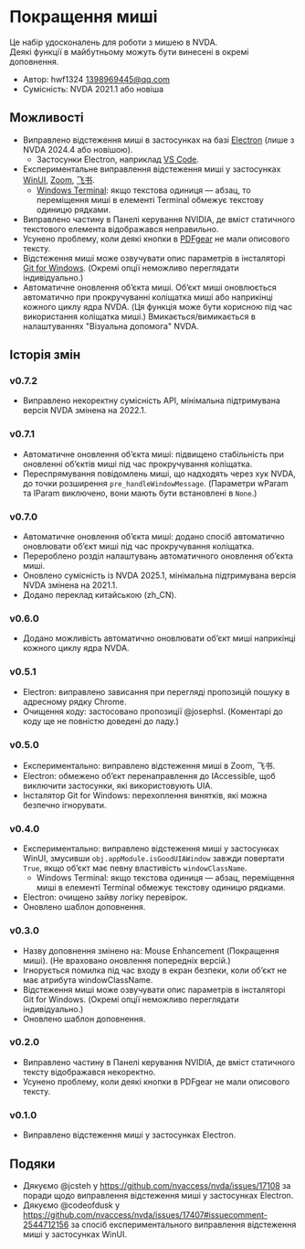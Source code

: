 # Покращення миші

Це набір удосконалень для роботи з мишею в NVDA.  
Деякі функції в майбутньому можуть бути винесені в окремі доповнення.

* Автор: hwf1324 <1398969445@qq.com>  
* Сумісність: NVDA 2021.1 або новіша

## Можливості

* Виправлено відстеження миші в застосунках на базі [Electron](https://www.electronjs.org/) (лише з NVDA 2024.4 або новішою).  
  * Застосунки Electron, наприклад [VS Code](https://code.visualstudio.com/).  
* Експериментальне виправлення відстеження миші у застосунках [WinUI](https://github.com/microsoft/microsoft-ui-xaml), [Zoom](https://www.zoom.com/), [飞书](https://www.feishu.cn/).  
  * [Windows Terminal](https://github.com/microsoft/terminal): якщо текстова одиниця — абзац, то переміщення миші в елементі Terminal обмежує текстову одиницю рядками.  
* Виправлено частину в Панелі керування NVIDIA, де вміст статичного текстового елемента відображався неправильно.  
* Усунено проблему, коли деякі кнопки в [PDFgear](https://www.pdfgear.com/) не мали описового тексту.  
* Відстеження миші може озвучувати опис параметрів в інсталяторі [Git for Windows](https://git-scm.com/downloads/win). (Окремі опції неможливо переглядати індивідуально.)  
* Автоматичне оновлення об’єкта миші. Об’єкт миші оновлюється автоматично при прокручуванні коліщатка миші або наприкінці кожного циклу ядра NVDA. (Ця функція може бути корисною під час використання коліщатка миші.) Вмикається/вимикається в налаштуваннях "Візуальна допомога" NVDA.

## Історія змін

### v0.7.2
* Виправлено некоректну сумісність API, мінімальна підтримувана версія NVDA змінена на 2022.1.  

### v0.7.1
* Автоматичне оновлення об’єкта миші: підвищено стабільність при оновленні об’єктів миші під час прокручування коліщатка.  
* Переспрямування повідомлень миші, що надходять через хук NVDA, до точки розширення `pre_handleWindowMessage`. (Параметри wParam та lParam виключено, вони мають бути встановлені в `None`.)  

### v0.7.0
* Автоматичне оновлення об’єкта миші: додано спосіб автоматично оновлювати об’єкт миші під час прокручування коліщатка.  
* Перероблено розділ налаштувань автоматичного оновлення об’єкта миші.  
* Оновлено сумісність із NVDA 2025.1, мінімальна підтримувана версія NVDA змінена на 2021.1.  
* Додано переклад китайською (zh_CN).  

### v0.6.0
* Додано можливість автоматично оновлювати об’єкт миші наприкінці кожного циклу ядра NVDA.  

### v0.5.1
* Electron: виправлено зависання при перегляді пропозицій пошуку в адресному рядку Chrome.  
* Очищення коду: застосовано пропозиції @josephsl. (Коментарі до коду ще не повністю доведені до ладу.)  

### v0.5.0
* Експериментально: виправлено відстеження миші в Zoom, 飞书.  
* Electron: обмежено об’єкт перенаправлення до IAccessible, щоб виключити застосунки, які використовують UIA.  
* Інсталятор Git for Windows: перехоплення винятків, які можна безпечно ігнорувати.  

### v0.4.0
* Експериментально: виправлено відстеження миші у застосунках WinUI, змусивши `obj.appModule.isGoodUIAWindow` завжди повертати `True`, якщо об’єкт має певну властивість `windowClassName`.  
  * Windows Terminal: якщо текстова одиниця — абзац, переміщення миші в елементі Terminal обмежує текстову одиницю рядками.  
* Electron: очищено зайву логіку перевірок.  
* Оновлено шаблон доповнення.  

### v0.3.0
* Назву доповнення змінено на: Mouse Enhancement (Покращення миші). (Не враховано оновлення попередніх версій.)  
* Ігнорується помилка під час входу в екран безпеки, коли об’єкт не має атрибута windowClassName.  
* Відстеження миші може озвучувати опис параметрів в інсталяторі Git for Windows. (Окремі опції неможливо переглядати індивідуально.)  
* Оновлено шаблон доповнення.  

### v0.2.0
* Виправлено частину в Панелі керування NVIDIA, де вміст статичного тексту відображався некоректно.  
* Усунено проблему, коли деякі кнопки в PDFgear не мали описового тексту.  

### v0.1.0
* Виправлено відстеження миші у застосунках Electron.  

## Подяки

* Дякуємо @jcsteh у <https://github.com/nvaccess/nvda/issues/17108> за поради щодо виправлення відстеження миші у застосунках Electron.  
* Дякуємо @codeofdusk у <https://github.com/nvaccess/nvda/issues/17407#issuecomment-2544712156> за спосіб експериментального виправлення відстеження миші у застосунках WinUI.  
